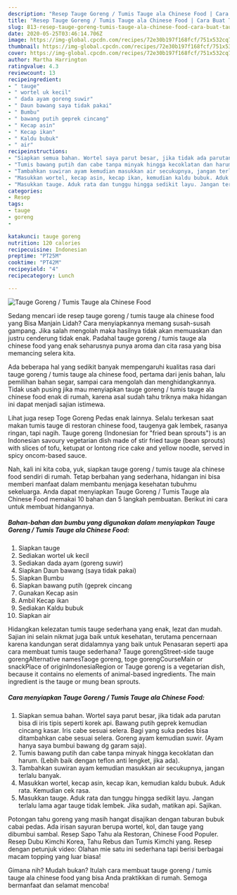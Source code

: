 ```yaml
---
description: "Resep Tauge Goreng / Tumis Tauge ala Chinese Food | Cara Buat Tauge Goreng / Tumis Tauge ala Chinese Food Yang Paling Enak"
title: "Resep Tauge Goreng / Tumis Tauge ala Chinese Food | Cara Buat Tauge Goreng / Tumis Tauge ala Chinese Food Yang Paling Enak"
slug: 813-resep-tauge-goreng-tumis-tauge-ala-chinese-food-cara-buat-tauge-goreng-tumis-tauge-ala-chinese-food-yang-paling-enak
date: 2020-05-25T03:46:14.706Z
image: https://img-global.cpcdn.com/recipes/72e30b197f168fcf/751x532cq70/tauge-goreng-tumis-tauge-ala-chinese-food-foto-resep-utama.jpg
thumbnail: https://img-global.cpcdn.com/recipes/72e30b197f168fcf/751x532cq70/tauge-goreng-tumis-tauge-ala-chinese-food-foto-resep-utama.jpg
cover: https://img-global.cpcdn.com/recipes/72e30b197f168fcf/751x532cq70/tauge-goreng-tumis-tauge-ala-chinese-food-foto-resep-utama.jpg
author: Martha Harrington
ratingvalue: 4.3
reviewcount: 13
recipeingredient:
- " tauge"
- " wortel uk kecil"
- " dada ayam goreng suwir"
- " Daun bawang saya tidak pakai"
- " Bumbu"
- " bawang putih geprek cincang"
- " Kecap asin"
- " Kecap ikan"
- " Kaldu bubuk"
- " air"
recipeinstructions:
- "Siapkan semua bahan. Wortel saya parut besar, jika tidak ada parutan bisa di iris tipis seperti korek api. Bawang putih geprek kemudian cincang kasar. Iris cabe sesuai selera. Bagi yang suka pedes bisa ditambahkan cabe sesuai selera. Goreng ayam kemudian suwir. (Ayam hanya saya bumbui bawang dg garam saja)."
- "Tumis bawang putih dan cabe tanpa minyak hingga kecoklatan dan harum. (Lebih baik dengan teflon anti lengket, jika ada)."
- "Tambahkan suwiran ayam kemudian masukkan air secukupnya, jangan terlalu banyak."
- "Masukkan wortel, kecap asin, kecap ikan, kemudian kaldu bubuk. Aduk rata. Kemudian cek rasa."
- "Masukkan tauge. Aduk rata dan tunggu hingga sedikit layu. Jangan terlalu lama agar tauge tidak lembek. Jika sudah, matikan api. Sajikan."
categories:
- Resep
tags:
- tauge
- goreng
- 

katakunci: tauge goreng  
nutrition: 120 calories
recipecuisine: Indonesian
preptime: "PT25M"
cooktime: "PT42M"
recipeyield: "4"
recipecategory: Lunch

---
```



![Tauge Goreng / Tumis Tauge ala Chinese Food](https://img-global.cpcdn.com/recipes/72e30b197f168fcf/751x532cq70/tauge-goreng-tumis-tauge-ala-chinese-food-foto-resep-utama.jpg)

Sedang mencari ide resep tauge goreng / tumis tauge ala chinese food yang Bisa Manjain Lidah? Cara menyiapkannya memang susah-susah gampang. Jika salah mengolah maka hasilnya tidak akan memuaskan dan justru cenderung tidak enak. Padahal tauge goreng / tumis tauge ala chinese food yang enak seharusnya punya aroma dan cita rasa yang bisa memancing selera kita.

Ada beberapa hal yang sedikit banyak mempengaruhi kualitas rasa dari tauge goreng / tumis tauge ala chinese food, pertama dari jenis bahan, lalu pemilihan bahan segar, sampai cara mengolah dan menghidangkannya. Tidak usah pusing jika mau menyiapkan tauge goreng / tumis tauge ala chinese food enak di rumah, karena asal sudah tahu triknya maka hidangan ini dapat menjadi sajian istimewa.

Lihat juga resep Toge Goreng Pedas enak lainnya. Selalu terkesan saat makan tumis tauge di restoran chinese food, taugenya gak lembek, rasanya ringan, tapi nagih. Tauge goreng (Indonesian for &#34;fried bean sprouts&#34;) is an Indonesian savoury vegetarian dish made of stir fried tauge (bean sprouts) with slices of tofu, ketupat or lontong rice cake and yellow noodle, served in spicy oncom-based sauce.


Nah, kali ini kita coba, yuk, siapkan tauge goreng / tumis tauge ala chinese food sendiri di rumah. Tetap berbahan yang sederhana, hidangan ini bisa memberi manfaat dalam membantu menjaga kesehatan tubuhmu sekeluarga. Anda dapat menyiapkan Tauge Goreng / Tumis Tauge ala Chinese Food memakai 10 bahan dan 5 langkah pembuatan. Berikut ini cara untuk membuat hidangannya.

<!--inarticleads1-->

##### Bahan-bahan dan bumbu yang digunakan dalam menyiapkan Tauge Goreng / Tumis Tauge ala Chinese Food:

1. Siapkan  tauge
1. Sediakan  wortel uk kecil
1. Sediakan  dada ayam (goreng suwir)
1. Siapkan  Daun bawang (saya tidak pakai)
1. Siapkan  Bumbu
1. Siapkan  bawang putih (geprek cincang
1. Gunakan  Kecap asin
1. Ambil  Kecap ikan
1. Sediakan  Kaldu bubuk
1. Siapkan  air


Hidangkan kelezatan tumis tauge sederhana yang enak, lezat dan mudah. Sajian ini selain nikmat juga baik untuk kesehatan, terutama pencernaan karena kandungan serat didalamnya yang baik untuk Penasaran seperti apa cara membuat tumis tauge sederhana? Tauge gorengStreet-side tauge gorengAlternative namesTaoge goreng, toge gorengCourseMain or snackPlace of originIndonesiaRegion or Tauge goreng is a vegetarian dish, because it contains no elements of animal-based ingredients. The main ingredient is the tauge or mung bean sprouts. 

<!--inarticleads2-->

##### Cara menyiapkan Tauge Goreng / Tumis Tauge ala Chinese Food:

1. Siapkan semua bahan. Wortel saya parut besar, jika tidak ada parutan bisa di iris tipis seperti korek api. Bawang putih geprek kemudian cincang kasar. Iris cabe sesuai selera. Bagi yang suka pedes bisa ditambahkan cabe sesuai selera. Goreng ayam kemudian suwir. (Ayam hanya saya bumbui bawang dg garam saja).
1. Tumis bawang putih dan cabe tanpa minyak hingga kecoklatan dan harum. (Lebih baik dengan teflon anti lengket, jika ada).
1. Tambahkan suwiran ayam kemudian masukkan air secukupnya, jangan terlalu banyak.
1. Masukkan wortel, kecap asin, kecap ikan, kemudian kaldu bubuk. Aduk rata. Kemudian cek rasa.
1. Masukkan tauge. Aduk rata dan tunggu hingga sedikit layu. Jangan terlalu lama agar tauge tidak lembek. Jika sudah, matikan api. Sajikan.


Potongan tahu goreng yang masih hangat disajikan dengan taburan bubuk cabai pedas. Ada irisan sayuran berupa wortel, kol, dan tauge yang dibumbui sambal. Resep Sapo Tahu ala Restoran, Chinese Food Populer. Resep Dubu Kimchi Korea, Tahu Rebus dan Tumis Kimchi yang. Resep dengan petunjuk video: Olahan mie satu ini sederhana tapi berisi berbagai macam topping yang luar biasa! 

Gimana nih? Mudah bukan? Itulah cara membuat tauge goreng / tumis tauge ala chinese food yang bisa Anda praktikkan di rumah. Semoga bermanfaat dan selamat mencoba!
